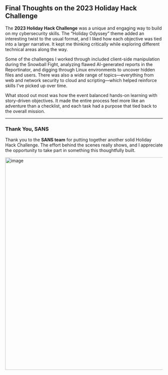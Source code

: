##  Final Thoughts on the 2023 Holiday Hack Challenge

The **2023 Holiday Hack Challenge** was a unique and engaging way to build on my cybersecurity skills. The “Holiday Odyssey” theme added an interesting twist to the usual format, and I liked how each objective was tied into a larger narrative. It kept me thinking critically while exploring different technical areas along the way.

Some of the challenges I worked through included client-side manipulation during the Snowball Fight, analyzing flawed AI-generated reports in the Reportinator, and digging through Linux environments to uncover hidden files and users. There was also a wide range of topics—everything from web and network security to cloud and scripting—which helped reinforce skills I’ve picked up over time.

What stood out most was how the event balanced hands-on learning with story-driven objectives. It made the entire process feel more like an adventure than a checklist, and each task had a purpose that tied back to the overall mission.

---

###  Thank You, SANS

Thank you to the **SANS team** for putting together another solid Holiday Hack Challenge. The effort behind the scenes really shows, and I appreciate the opportunity to take part in something this thoughtfully built.

<img width="1200" height="680" alt="image" src="https://github.com/user-attachments/assets/c2311696-dc5b-46c2-a4fb-62840fbccf7a" />
